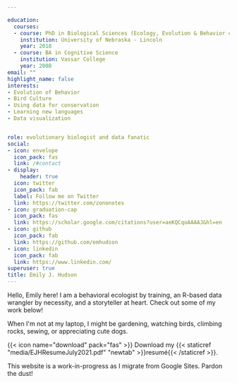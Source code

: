 ```yaml
---

education:
  courses:
  - course: PhD in Biological Sciences (Ecology, Evolution & Behavior concentration)
    institution: University of Nebraska - Lincoln
    year: 2018
  - course: BA in Cognitive Science
    institution: Vassar College
    year: 2008
email: ""
highlight_name: false
interests:
- Evolution of Behavior
- Bird Culture
- Using data for conservation
- Learning new languages
- Data visualization


role: evolutionary biologist and data fanatic
social:
- icon: envelope
  icon_pack: fas
  link: /#contact
- display:
    header: true
  icon: twitter
  icon_pack: fab
  label: Follow me on Twitter
  link: https://twitter.com/zononotes
- icon: graduation-cap
  icon_pack: fas
  link: https://scholar.google.com/citations?user=aeKQCqoAAAAJ&hl=en
- icon: github
  icon_pack: fab
  link: https://github.com/emhudson
- icon: linkedin
  icon_pack: fab
  link: https://www.linkedin.com/
superuser: true
title: Emily J. Hudson
---
```


Hello, Emily here! I am a behavioral ecologist by training, an R-based data wrangler by necessity, and a storyteller at heart. Check out some of my work below!

When I'm not at my laptop, I might be gardening, watching birds, climbing rocks, sewing, or appreciating cute dogs. 

{{< icon name="download" pack="fas" >}} Download my {{< staticref "media/EJHResumeJuly2021.pdf" "newtab" >}}resumé{{< /staticref >}}.

This website is a work-in-progress as I migrate from Google Sites. Pardon the dust! 